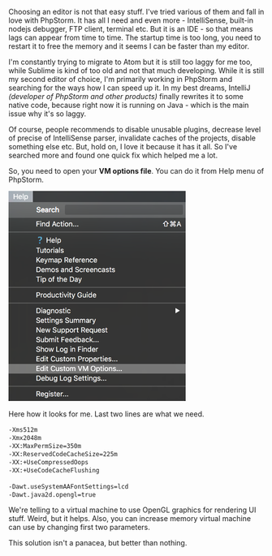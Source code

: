 Choosing an editor is not that easy stuff. I've tried various of them and fall in love with PhpStorm. It has all I need and even more - 
IntelliSense, built-in nodejs debugger, FTP client, terminal etc. But it is an IDE - so that means lags can appear from time to time. The
startup time is too long, you need to restart it to free the memory and it seems I can be faster than my editor.

I'm constantly trying to migrate to Atom but it is still too laggy for me too, while Sublime is kind of too old and not that much developing.
While it is still my second editor of choice, I'm primarily working in PhpStorm and searching for the ways how I can speed up it. In my best 
dreams, IntelliJ *(developer of PhpStorm and other products)* finally rewrites it to some native code, because right now it is running on Java - 
which is the main issue why it's so laggy.

Of course, people recommends to disable unusable plugins, decrease level of precise of IntelliSense parser, invalidate caches of the projects, 
disable something else etc. But, hold on, I love it because it has it all. So I've searched more and found one quick fix which helped me a lot.

So, you need to open your **VM options file**. You can do it from Help menu of PhpStorm.

![](./res/1.png)

Here how it looks for me. Last two lines are what we need.

```
-Xms512m
-Xmx2048m
-XX:MaxPermSize=350m
-XX:ReservedCodeCacheSize=225m
-XX:+UseCompressedOops
-XX:+UseCodeCacheFlushing

-Dawt.useSystemAAFontSettings=lcd
-Dawt.java2d.opengl=true
```

We're telling to a virtual machine to use OpenGL graphics for rendering UI stuff. Weird, but it helps. Also, you can increase memory virtual 
machine can use by changing first two parameters.

This solution isn't a panacea, but better than nothing.
